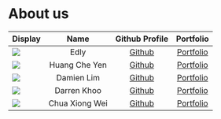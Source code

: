 # About us

Display | Name | Github Profile | Portfolio 
--------|:----:|:--------------:|:---------:
![](https://via.placeholder.com/100.png?text=Photo) | Edly | [Github](https://github.com/edlyIrsyad) | [Portfolio](team/edlyIrsyad.md)
![](https://via.placeholder.com/100.png?text=Photo) | Huang Che Yen | [Github](https://github.com/KaiserHuang88) | [Portfolio](team/KaiserHuang88.md)
![](https://via.placeholder.com/100.png?text=Photo) | Damien Lim | [Github](https://github.com/dlimyh98) | [Portfolio](team/dlimyh98.md)
![](https://via.placeholder.com/100.png?text=Photo) | Darren Khoo | [Github](https://github.com/rondayvoo) | [Portfolio](team/rondayvoo.md)
![](https://via.placeholder.com/100.png?text=Photo) | Chua Xiong Wei | [Github](https://github.com/ChuaXiongWei) | [Portfolio](team/ChuaXiongWei.md)
